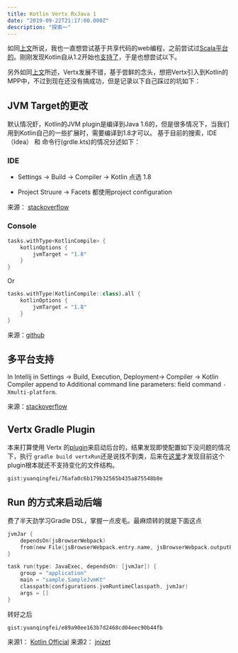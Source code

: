 ```yaml
---
title: Kotlin Vertx RxJava 1
date: "2019-09-22T21:17:00.000Z"
description: "探索一"
---
```


如同[上文](https://www.yuanqingfei.com/%E8%BF%BD%E9%80%90%E5%9C%A3%E6%9D%AF/)所说，我也一直想尝试基于共享代码的web编程，之前尝试过[Scala平台的](https://github.com/yuanqingfei/gdbscan-akka-d3js)。刚刚发现Kotlin自从1.2开始也[支持了](https://kotlinlang.org/docs/reference/multiplatform.html)，于是也想尝试以下。

另外如同[上文](https://www.yuanqingfei.com/Java%20Web%20Framework%E7%9A%84%E5%86%8D%E6%AC%A1%E5%85%B4%E7%9B%9B/)所述，Vertx发展不错，基于尝鲜的念头，想把Vertx引入到Kotlin的MPP中，不过到现在还没有搞成功，但是记录以下自己踩过的坑如下：

## JVM Target的更改

默认情况虾，Kotlin的JVM plugin是编译到Java 1.6的，但是很多情况下，当我们用到Kotlin自己的一些扩展时，需要编译到1.8才可以。 基于目前的搜索，IDE（Idea） 和 命令行(grdle.kts)的情况分述如下：

### IDE

* Settings -> Build -> Compiler -> Kotlin 点选 1.8

* Project Struure -> Facets 都使用project configuration

来源： [stackoverflow](https://stackoverflow.com/questions/48601549/why-kotlin-gradle-plugin-cannot-build-with-1-8-target)

### Console

```kotlin
tasks.withType<KotlinCompile> {
    kotlinOptions {
        jvmTarget = "1.8"
    }
}
```

Or

```kotlin
tasks.withType(KotlinCompile::class).all {
    kotlinOptions {
        jvmTarget = "1.8"
    }
}
```

来源：[github](https://github.com/gradle/kotlin-dsl-samples/issues/1368) 

## 多平台支持

In Intellij in Settings -> Build, Execution, Deployment-> Compiler -> Kotlin Compiler append to Additional command line parameters: field command `-Xmulti-platform`.

来源：[stackoverflow](https://stackoverflow.com/questions/48852066/kotlin-multi-platform-feature )

## Vertx Gradle Plugin

本来打算使用 Vertx 的[plugin](https://github.com/jponge/vertx-gradle-plugin)来启动后台的，结果发现即使配置如下没问题的情况下，执行 `gradle build vertxRun`还是说找不到类，后来在[这里](https://github.com/jponge/vertx-gradle-plugin/issues/30)才发现目前这个plugin根本就还不支持变化的文件结构。 

`gist:yuanqingfei/76afa0c6b179b32565b435a875548b8e`

## Run 的方式来启动后端

费了半天劲学习Gradle DSL，掌握一点皮毛。最麻烦转的就是下面这点

```kotlin
jvmJar {
    dependsOn(jsBrowserWebpack)
    from(new File(jsBrowserWebpack.entry.name, jsBrowserWebpack.outputPath))
}

task run(type: JavaExec, dependsOn: [jvmJar]) {
    group = "application"
    main = "sample.SampleJvmKt"
    classpath(configurations.jvmRuntimeClasspath, jvmJar)
    args = []
}
```

转好之后

`gist:yuanqingfei/e89a90ee163b7d2468cd04eec90b44fb`

来源1： [Kotlin Official](https://guides.gradle.org/migrating-build-logic-from-groovy-to-kotlin/)
来源2： [jnizet](https://github.com/jnizet/gradle-kotlin-dsl-migration-guide)
